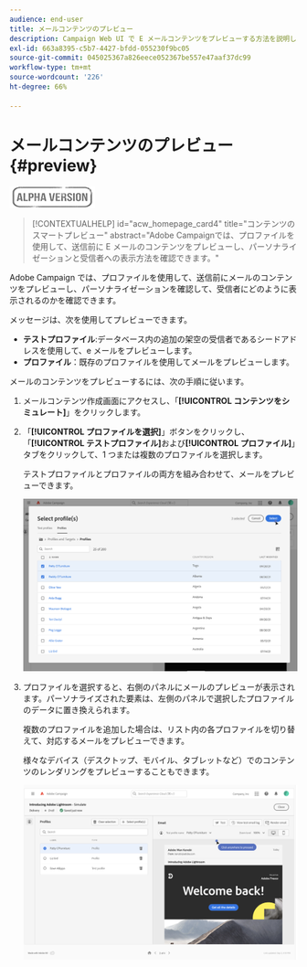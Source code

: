 ```yaml
---
audience: end-user
title: メールコンテンツのプレビュー
description: Campaign Web UI で E メールコンテンツをプレビューする方法を説明します
exl-id: 663a8395-c5b7-4427-bfdd-055230f9bc05
source-git-commit: 045025367a826eece052367be557e47aaf37dc99
workflow-type: tm+mt
source-wordcount: '226'
ht-degree: 66%

---
```


# メールコンテンツのプレビュー {#preview}

![](../assets/do-not-localize/badge.png)

>[!CONTEXTUALHELP]
>id="acw_homepage_card4"
>title="コンテンツのスマートプレビュー"
>abstract="Adobe Campaignでは、プロファイルを使用して、送信前に E メールのコンテンツをプレビューし、パーソナライゼーションと受信者への表示方法を確認できます。"

Adobe Campaign では、プロファイルを使用して、送信前にメールのコンテンツをプレビューし、パーソナライゼーションを確認して、受信者にどのように表示されるのかを確認できます。

メッセージは、次を使用してプレビューできます。

* **テストプロファイル**:データベース内の追加の架空の受信者であるシードアドレスを使用して、e メールをプレビューします。
* **プロファイル**：既存のプロファイルを使用してメールをプレビューします。

メールのコンテンツをプレビューするには、次の手順に従います。

1. メールコンテンツ作成画面にアクセスし、「**[!UICONTROL コンテンツをシミュレート]**」をクリックします。

1. 「**[!UICONTROL プロファイルを選択]**」ボタンをクリックし、「**[!UICONTROL テストプロファイル]**&#x200B;および&#x200B;**[!UICONTROL プロファイル]**」タブをクリックして、1 つまたは複数のプロファイルを選択します。

   テストプロファイルとプロファイルの両方を組み合わせて、メールをプレビューできます。

   ![](assets/preview-profile.png)

1. プロファイルを選択すると、右側のパネルにメールのプレビューが表示されます。パーソナライズされた要素は、左側のパネルで選択したプロファイルのデータに置き換えられます。

   複数のプロファイルを追加した場合は、リスト内の各プロファイルを切り替えて、対応するメールをプレビューできます。

   様々なデバイス（デスクトップ、モバイル、タブレットなど）でのコンテンツのレンダリングをプレビューすることもできます。

   ![](assets/preview.png)
